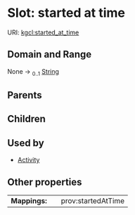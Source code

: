
# Slot: started at time




URI: [kgcl:started_at_time](http://w3id.org/kgcl/started_at_time)


## Domain and Range

None &#8594;  <sub>0..1</sub> [String](types/String.md)

## Parents


## Children


## Used by

 * [Activity](Activity.md)

## Other properties

|  |  |  |
| --- | --- | --- |
| **Mappings:** | | prov:startedAtTime |

